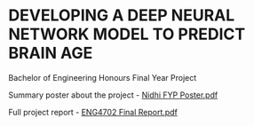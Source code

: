 # DEVELOPING A DEEP NEURAL NETWORK MODEL TO PREDICT BRAIN AGE
Bachelor of Engineering Honours Final Year Project

Summary poster about the project -
[Nidhi FYP Poster.pdf](https://github.com/nidhirw/EngineeringHonoursProject/files/11783963/Nidhi.FYP.Poster.pdf)

Full project report -
[ENG4702 Final Report.pdf](https://github.com/nidhirw/EngineeringHonoursProject/files/11783965/ENG4702.Final.Report.pdf)
